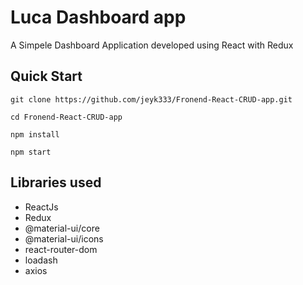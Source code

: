 # Luca Dashboard app
A Simpele Dashboard Application developed using React with Redux

## Quick Start

```
git clone https://github.com/jeyk333/Fronend-React-CRUD-app.git

cd Fronend-React-CRUD-app

npm install

npm start
```

## Libraries used

- ReactJs
- Redux
- @material-ui/core
- @material-ui/icons
- react-router-dom
- loadash
- axios
